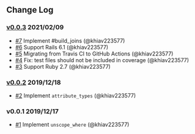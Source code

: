 ## Change Log

### [v0.0.3](https://github.com/khiav223577/rails_compatibility/compare/v0.0.2...v0.0.3) 2021/02/09
- [#7](https://github.com/khiav223577/rails_compatibility/pull/7) Implement #build_joins (@khiav223577)
- [#6](https://github.com/khiav223577/rails_compatibility/pull/6) Support Rails 6.1 (@khiav223577)
- [#5](https://github.com/khiav223577/rails_compatibility/pull/5) Migrating from Travis CI to GitHub Actions (@khiav223577)
- [#4](https://github.com/khiav223577/rails_compatibility/pull/4) Fix: test files should not be included in coverage (@khiav223577)
- [#3](https://github.com/khiav223577/rails_compatibility/pull/3) Support Ruby 2.7 (@khiav223577)

### [v0.0.2](https://github.com/khiav223577/rails_compatibility/compare/v0.0.1...v0.0.2) 2019/12/18
- [#2](https://github.com/khiav223577/rails_compatibility/pull/2) Implement `attribute_types` (@khiav223577)

### v0.0.1 2019/12/17
- [#1](https://github.com/khiav223577/rails_compatibility/pull/1) Implement `unscope_where` (@khiav223577)
